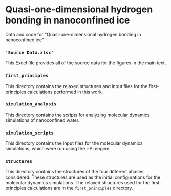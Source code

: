 # Quasi-one-dimensional hydrogen bonding in nanoconfined ice
Data and code for "Quasi-one-dimensional hydrogen bonding in nanoconfined ice"

### `'Source Data.xlsx'`

This Excel file provides all of the source data for the figures in the main text.

### `first_principles`

This directory contains the relaxed structures and input files for the first-principles calculations performed in this work.

### `simulation_analysis`

This directory contains the scripts for analyzing molecular dynamics simulations of nanoconfined water.

### `simulation_scripts`

This directory contains the input files for the molecular dynamics simulations, which were run using the i-PI engine.

### `structures`

This directory contains the structures of the four different phases considered. These structures are used as the initial configurations for the molecular dynamics simulations. The relaxed structures used for the first-principles calculations are in the `first_principles` directory.
